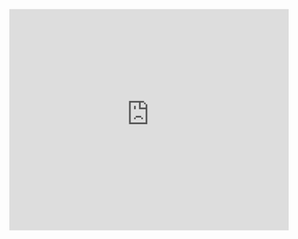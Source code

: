 <iframe src="https://glossary_tiny4vr.permagate.io/" height="400" width="100%" style="border: none;"></iframe>
